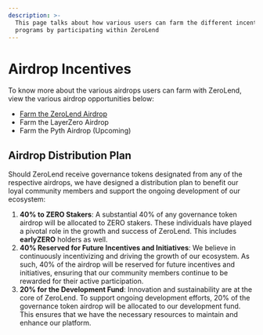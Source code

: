 ```yaml
---
description: >-
  This page talks about how various users can farm the different incentive
  programs by participating within ZeroLend
---
```


# Airdrop Incentives

To know more about the various airdrops users can farm with ZeroLend, view the various airdrop opportunities below:

* [Farm the ZeroLend Airdrop](engagement-for-potential-incentives.md)
* Farm the LayerZero Airdrop
* Farm the Pyth Airdrop (Upcoming)

## **Airdrop Distribution Plan**

Should ZeroLend receive governance tokens designated from any of the respective airdrops, we have designed a distribution plan to benefit our loyal community members and support the ongoing development of our ecosystem:

1. **40% to ZERO Stakers**: A substantial 40% of any governance token airdrop will be allocated to ZERO stakers. These individuals have played a pivotal role in the growth and success of ZeroLend. This includes **earlyZERO** holders as well.
2. **40% Reserved for Future Incentives and Initiatives**: We believe in continuously incentivizing and driving the growth of our ecosystem. As such, 40% of the airdrop will be reserved for future incentives and initiatives, ensuring that our community members continue to be rewarded for their active participation.
3. **20% for the Development Fund**: Innovation and sustainability are at the core of ZeroLend. To support ongoing development efforts, 20% of the governance token airdrop will be allocated to our development fund. This ensures that we have the necessary resources to maintain and enhance our platform.
